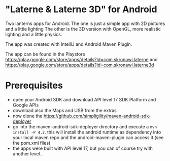 # "Laterne & Laterne 3D" for Android

Two lanterns apps for Android. The one is just a simple app with 2D pictures and a little lighting The other is the 3D version with OpenGL, more realistic lighting and a little physics.

The app was created with IntelliJ and Android Maven Plugin. 

The app can be found in the Playstore https://play.google.com/store/apps/details?id=com.skronawi.laterne and https://play.google.com/store/apps/details?id=com.skronawi.laterne3d

# Prerequisites

- open your Android SDK and download API level 17 SDK Platform and Google APIs
- download also the Maps and USB from the extras
- now clone the https://github.com/simpligility/maven-android-sdk-deployer
- go into the maven-android-sdk-deployer directory and execute a `mvn install -P 4.2`. this will install the android runtime as dependency into your local maven repo and the android-maven-plugin can access it (see the pom.xml files)
- the apps were built with API level 17, but you can of course try with another level...
